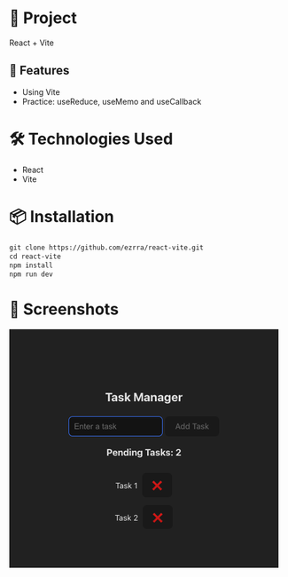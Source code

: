 # 📌 Project
React + Vite

## 🚀 Features

- Using Vite
- Practice: useReduce, useMemo and useCallback

# 🛠️ Technologies Used
- React
- Vite

# 📦 Installation

```
git clone https://github.com/ezrra/react-vite.git
cd react-vite
npm install
npm run dev
```

# 📸 Screenshots

![Screenshot](src/assets/screenshot.png)
